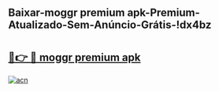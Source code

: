 
## Baixar-moggr premium apk-Premium-Atualizado-Sem-Anúncio-Grátis-!dx4bz

# <h2><a href="https://andorid.site?title=moggr_premium_apk&ref=27">🔗👉 🔴 moggr premium apk</a></h2>

[![acn](https://github.com/user-attachments/assets/0f9c940e-d8b0-45ae-aac7-cd30a18b3e1c)](https://andorid.site?title=moggr_premium_apk&ref=27)

